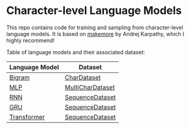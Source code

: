 # Character-level Language Models

This repo contains code for training and sampling from character-level language models.
It is based on [makemore](https://github.com/karpathy/makemore) by Andrej Karpathy,
which I highly recommend!

Table of language models and their associated dataset:

| **Language Model**                      | **Dataset**                                           |
| --------------------------------------- | ----------------------------------------------------- |
| [Bigram](lm/models/bigram.py)           | [CharDataset](lm/datasets/char_dataset.py)            |
| [MLP](lm/models/mlp.py)                 | [MultiCharDataset](lm/datasets/multi_char_dataset.py) |
| [RNN](lm/models/rnn.py)                 | [SequenceDataset](lm/datasets/sequence_dataset.py)    |
| [GRU](lm/models/rnn.py)                 | [SequenceDataset](lm/datasets/sequence_dataset.py)    |
| [Transformer](lm/models/transformer.py) | [SequenceDataset](lm/datasets/sequence_dataset.py)    |
